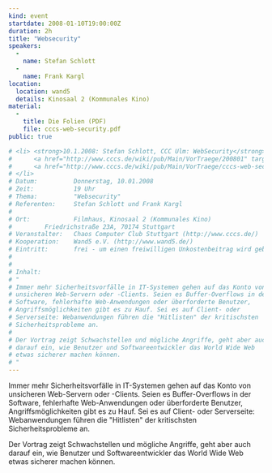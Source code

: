 ```yaml
---
kind: event
startdate: 2008-01-10T19:00:00Z
duration: 2h
title: "Websecurity"
speakers:
  -
    name: Stefan Schlott
  -
    name: Frank Kargl
location:
  location: wand5
  details: Kinosaal 2 (Kommunales Kino)
material:
  -
    title: Die Folien (PDF)
    file: cccs-web-security.pdf
public: true

# <li> <strong>10.1.2008: Stefan Schlott, CCC Ulm: WebSecurity</strong> <br>
#      <a href="http://www.cccs.de/wiki/pub/Main/VorTraege/200801" target="_top">Pressetext 1/2008</a> <br>
#      <a href="http://www.cccs.de/wiki/pub/Main/VorTraege/cccs-web-security.pdf" target="_top">Präsentation des Vortrags (PDF)</a>
# </li>
# Datum:          Donnerstag, 10.01.2008
# Zeit:           19 Uhr
# Thema:          "Websecurity"
# Referenten:	  Stefan Schlott und Frank Kargl
#
# Ort:            Filmhaus, Kinosaal 2 (Kommunales Kino)
# 		  Friedrichstraße 23A, 70174 Stuttgart
# Veranstalter:   Chaos Computer Club Stuttgart (http://www.cccs.de/)
# Kooperation:    Wand5 e.V. (http://www.wand5.de/)
# Eintritt:       frei - um einen freiwilligen Unkostenbeitrag wird gebeten.
#
#
# Inhalt:
# "
# Immer mehr Sicherheitsvorfälle in IT-Systemen gehen auf das Konto von
# unsicheren Web-Servern oder -Clients. Seien es Buffer-Overflows in der
# Software, fehlerhafte Web-Anwendungen oder überforderte Benutzer,
# Angriffsmöglichkeiten gibt es zu Hauf. Sei es auf Client- oder
# Serverseite: Webanwendungen führen die "Hitlisten" der kritischsten
# Sicherheitsprobleme an.
#
# Der Vortrag zeigt Schwachstellen und mögliche Angriffe, geht aber auch
# darauf ein, wie Benutzer und Softwareentwickler das World Wide Web
# etwas sicherer machen können.
# "
---
```

Immer mehr Sicherheitsvorfälle in IT-Systemen gehen auf das Konto von
unsicheren Web-Servern oder -Clients. Seien es Buffer-Overflows in der
Software, fehlerhafte Web-Anwendungen oder überforderte Benutzer,
Angriffsmöglichkeiten gibt es zu Hauf. Sei es auf Client- oder
Serverseite: Webanwendungen führen die "Hitlisten" der kritischsten
Sicherheitsprobleme an.

Der Vortrag zeigt Schwachstellen und mögliche Angriffe, geht aber auch
darauf ein, wie Benutzer und Softwareentwickler das World Wide Web
etwas sicherer machen können.
